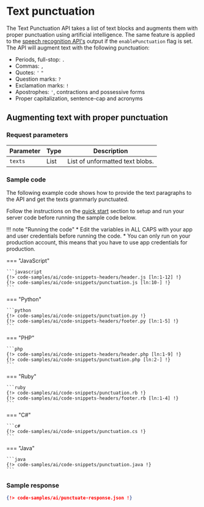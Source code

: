 # Text punctuation

The Text Punctuation API takes a list of text blocks and augments them with proper punctuation using artificial intelligence. The same feature is applied to the [speech recognition API's](speech-to-text.md) output if the `enablePunctuation` flag is set. The API will augment text with the following punctuation:

* Periods, full-stop: `.`
* Commas: `,`
* Quotes: `'` `"`
* Question marks: `?`
* Exclamation marks: `!`
* Apostrophes: `'`, contractions and possessive forms
* Proper capitalization, sentence-cap and acronyms

## Augmenting text with proper punctuation

### Request parameters

| Parameter | Type        | Description                     |
| --------- | ----------- | ------------------------------- |
| `texts`   | List        | List of unformatted text blobs. |

### Sample code

The following example code shows how to provide the text paragraphs to the API and get the texts grammarly punctuated.

Follow the instructions on the [quick start](../quick-start#) section to setup and run your server code before running the sample code below.

!!! note "Running the code"
    * Edit the variables in ALL CAPS with your app and user credentials before running the code.
    * You can only run on your production account, this means that you have to use app credentials for production.

=== "JavaScript"

    ```javascript
    {!> code-samples/ai/code-snippets-headers/header.js [ln:1-12] !}
    {!> code-samples/ai/code-snippets/punctuation.js [ln:10-] !}
    ```

=== "Python"

    ```python
    {!> code-samples/ai/code-snippets/punctuation.py !}
    {!> code-samples/ai/code-snippets-headers/footer.py [ln:1-5] !}
    ```

=== "PHP"

    ```php
    {!> code-samples/ai/code-snippets-headers/header.php [ln:1-9] !}
    {!> code-samples/ai/code-snippets/punctuation.php [ln:2-] !}
    ```

=== "Ruby"

    ```ruby
    {!> code-samples/ai/code-snippets/punctuation.rb !}
    {!> code-samples/ai/code-snippets-headers/footer.rb [ln:1-4] !}
    ```    

=== "C#"

    ```c#
    {!> code-samples/ai/code-snippets/punctuation.cs !}
    ```

=== "Java"

    ```java
    {!> code-samples/ai/code-snippets/punctuation.java !}
    ```

### Sample response

```json
{!> code-samples/ai/punctuate-response.json !}
```
